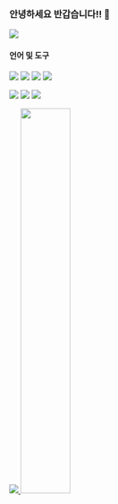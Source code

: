 ### 안녕하세요 반갑습니다!! 👋

<!--
**dufwn1234/dufwn1234** is a ✨ _special_ ✨ repository because its `README.md` (this file) appears on your GitHub profile.

Here are some ideas to get you started:

- 🔭 I’m currently working on ...
- 🌱 I’m currently learning ...
- 👯 I’m looking to collaborate on ...
- 🤔 I’m looking for help with ...
- 💬 Ask me about ...
- 📫 How to reach me: ...
- 😄 Pronouns: ...
- ⚡ Fun fact: ...
-->
<a href="https://fog-centaur-526.notion.site/3b7bee4dbab340e3931c01292b6d18d5?pvs=4">
 <img src="https://img.shields.io/badge/portfolio-000000?style=flat&logo=notion&logoColor=white"/>
</a>

#### 언어 및 도구
<img src="https://img.shields.io/badge/python-3776AB?style=flat&logo=python&logoColor=white"/> <img src="https://img.shields.io/badge/rstudio-75AADB?style=flat&logo=rstudio&logoColor=white"/> <img src="https://img.shields.io/badge/django-092E20?style=flat&logo=django&logoColor=white"/> <img src="https://img.shields.io/badge/amazon aws-232F3E?style=flat&logo=amazonaws&logoColor=white"/>

<img src="https://img.shields.io/badge/mysql-4479A1?style=flat&logo=mysql&logoColor=white"/> <img src="https://img.shields.io/badge/tensorflow-FF6F00?style=flat&logo=tensorflow&logoColor=white"/> <img src="https://img.shields.io/badge/mlflow-0194E2?style=flat&logo=mlflow&logoColor=white"/>

<a href="s">
  <img src="https://github-readme-stats.vercel.app/api/top-langs/?username=dufwn1234&exclude_repo=dufwn1234.github.io&layout=compact&theme=white" />
</a>
<a href="s">
  <img src="https://github-readme-stats.vercel.app/api?username=dufwn1234&theme=white&show_icons=true" width="42%" />
</a>
